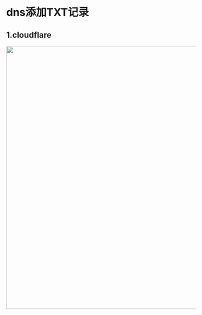# dns添加TXT记录
## 1.cloudflare
<img src="https://raw.githubusercontent.com/mack-a/ss-agent/master/fodder/cloudflare/cloudflare_dns_txt.png" width=700>
